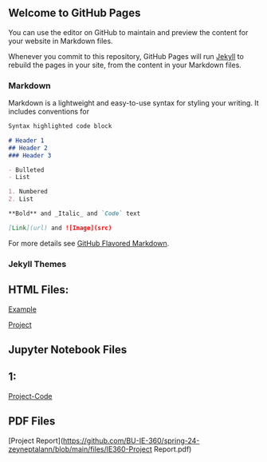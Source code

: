 ## Welcome to GitHub Pages

You can use the editor on GitHub to maintain and preview the content for your website in Markdown files.

Whenever you commit to this repository, GitHub Pages will run [Jekyll](https://jekyllrb.com/) to rebuild the pages in your site, from the content in your Markdown files.

### Markdown

Markdown is a lightweight and easy-to-use syntax for styling your writing. It includes conventions for

```markdown
Syntax highlighted code block

# Header 1
## Header 2
### Header 3

- Bulleted
- List

1. Numbered
2. List

**Bold** and _Italic_ and `Code` text

[Link](url) and ![Image](src)
```

For more details see [GitHub Flavored Markdown](https://guides.github.com/features/mastering-markdown/).

### Jekyll Themes


## HTML Files:

[Example](files/ZeynepTalan.html)

[Project](files/Project.html)

## Jupyter Notebook Files
## 1:

[Project-Code](https://github.com/BU-IE-360/spring-24-zeyneptalann/blob/main/files/Project.ipynb)



## PDF Files
[Project Report](https://github.com/BU-IE-360/spring-24-zeyneptalann/blob/main/files/IE360-Project Report.pdf)
